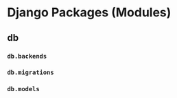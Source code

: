 # Django Packages (Modules)
## **db**
>   

### `db.backends`

### `db.migrations`

### `db.models`

